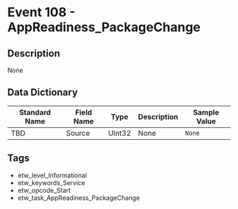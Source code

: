 # Event 108 - AppReadiness_PackageChange

## Description
None

## Data Dictionary
|Standard Name|Field Name|Type|Description|Sample Value|
|---|---|---|---|---|
|TBD|Source|UInt32|None|`None`|

## Tags
* etw_level_Informational
* etw_keywords_Service
* etw_opcode_Start
* etw_task_AppReadiness_PackageChange